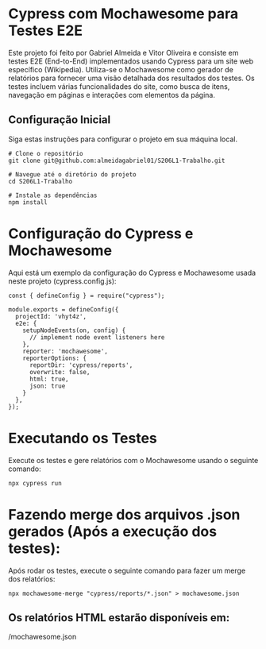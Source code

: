 # Cypress com Mochawesome para Testes E2E

Este projeto foi feito por Gabriel Almeida e Vitor Oliveira e consiste em testes E2E (End-to-End) implementados usando Cypress para um site web específico (Wikipedia). Utiliza-se o Mochawesome como gerador de relatórios para fornecer uma visão detalhada dos resultados dos testes. Os testes incluem várias funcionalidades do site, como busca de itens, navegação em páginas e interações com elementos da página.

## Configuração Inicial

Siga estas instruções para configurar o projeto em sua máquina local.

```
# Clone o repositório
git clone git@github.com:almeidagabriel01/S206L1-Trabalho.git

# Navegue até o diretório do projeto
cd S206L1-Trabalho

# Instale as dependências
npm install
```

# Configuração do Cypress e Mochawesome
Aqui está um exemplo da configuração do Cypress e Mochawesome usada neste projeto (cypress.config.js):

```
const { defineConfig } = require("cypress");

module.exports = defineConfig({
  projectId: 'vhyt4z',
  e2e: {
    setupNodeEvents(on, config) {
      // implement node event listeners here
    },
    reporter: 'mochawesome',
    reporterOptions: {
      reportDir: 'cypress/reports',
      overwrite: false,
      html: true,
      json: true
    }
  },
});
```

# Executando os Testes
Execute os testes e gere relatórios com o Mochawesome usando o seguinte comando:
```
npx cypress run
```


# Fazendo merge dos arquivos .json gerados (Após a execução dos testes):
Após rodar os testes, execute o seguinte comando para fazer um merge dos relatórios:
```
npx mochawesome-merge "cypress/reports/*.json" > mochawesome.json 
```

## Os relatórios HTML estarão disponíveis em:
/mochawesome.json
